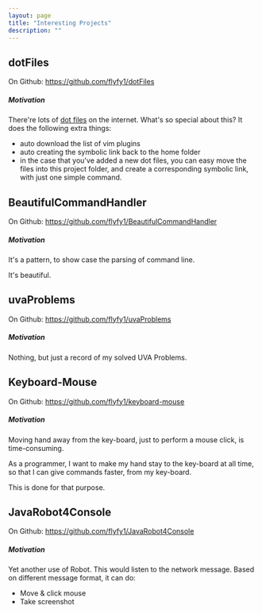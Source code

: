 ```yaml
---
layout: page
title: "Interesting Projects"
description: ""
---
```

## dotFiles

On Github: <https://github.com/flyfy1/dotFiles>

##### Motivation
There're lots of [dot files](https://github.com/search?q=dotfiles) on the
internet. What's so special about this? It does the following extra things:

- auto download the list of vim plugins
- auto creating the symbolic link back to the home folder
- in the case that you've added a new dot files, you can easy move the files
  into this project folder, and create a corresponding symbolic link, with just
  one simple command.


## BeautifulCommandHandler

On Github: <https://github.com/flyfy1/BeautifulCommandHandler>

##### Motivation

It's a pattern, to show case the parsing of command line.

It's beautiful.


## uvaProblems

On Github: <https://github.com/flyfy1/uvaProblems>

##### Motivation

Nothing, but just a record of my solved UVA Problems.


## Keyboard-Mouse

On Github: <https://github.com/flyfy1/keyboard-mouse>

##### Motivation
Moving hand away from the key-board, just to perform a mouse click, is
time-consuming.

As a programmer, I want to make my hand stay to the key-board at all time, so
that I can give commands faster, from my key-board.

This is done for that purpose.


## JavaRobot4Console

On Github: <https://github.com/flyfy1/JavaRobot4Console>

##### Motivation
Yet another use of Robot. This would listen to the network message. Based on
different message format, it can do:

- Move & click mouse
- Take screenshot
